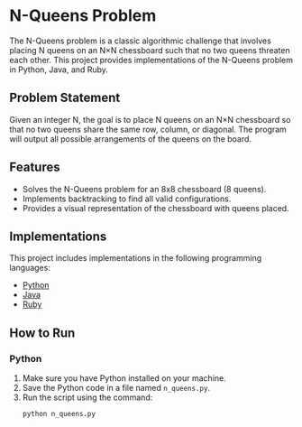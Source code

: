 # N-Queens Problem

The N-Queens problem is a classic algorithmic challenge that involves placing N queens on an N×N chessboard such that no two queens threaten each other. This project provides implementations of the N-Queens problem in Python, Java, and Ruby.

## Problem Statement

Given an integer N, the goal is to place N queens on an N×N chessboard so that no two queens share the same row, column, or diagonal. The program will output all possible arrangements of the queens on the board.

## Features

- Solves the N-Queens problem for an 8x8 chessboard (8 queens).
- Implements backtracking to find all valid configurations.
- Provides a visual representation of the chessboard with queens placed.

## Implementations

This project includes implementations in the following programming languages:

- [Python](n_queens.py)
- [Java](NQueens.java)
- [Ruby](n_queens.rb)

## How to Run

### Python

1. Make sure you have Python installed on your machine.
2. Save the Python code in a file named `n_queens.py`.
3. Run the script using the command:
   ```bash
   python n_queens.py
